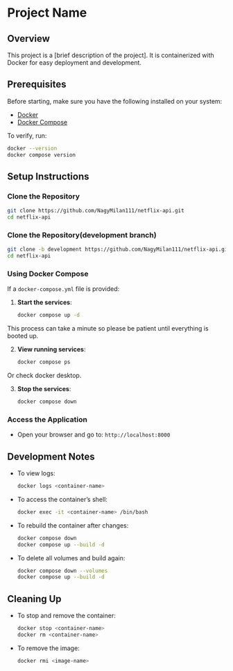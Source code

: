 # Project Name

## Overview
This project is a [brief description of the project]. It is containerized with Docker for easy deployment and development.

## Prerequisites
Before starting, make sure you have the following installed on your system:
- [Docker](https://www.docker.com/)
- [Docker Compose](https://docs.docker.com/compose/)

To verify, run:
```bash
docker --version
docker compose version
```

## Setup Instructions

### Clone the Repository
```bash
git clone https://github.com/NagyMilan111/netflix-api.git
cd netflix-api
```
### Clone the Repository(development branch)
```bash
git clone -b development https://github.com/NagyMilan111/netflix-api.git
cd netflix-api
```

### Using Docker Compose 
If a `docker-compose.yml` file is provided:
1. **Start the services**:
   ```bash
   docker compose up -d
   ```
  This process can take a minute so please be patient until everything is booted up.

2. **View running services**:
   ```bash
   docker compose ps
   ```
  Or check docker desktop.

3. **Stop the services**:
   ```bash
   docker compose down
   ```

### Access the Application
- Open your browser and go to: `http://localhost:8000`

## Development Notes
- To view logs:
  ```bash
  docker logs <container-name>
  ```

- To access the container’s shell:
  ```bash
  docker exec -it <container-name> /bin/bash
  ```

- To rebuild the container after changes:
  ```bash
  docker compose down
  docker compose up --build -d
  ```
- To delete all volumes and build again:  
  ```bash
  docker compose down --volumes
  docker compose up --build -d
  ```

## Cleaning Up
- To stop and remove the container:
  ```bash
  docker stop <container-name>
  docker rm <container-name>
  ```

- To remove the image:
  ```bash
  docker rmi <image-name>
  ```
